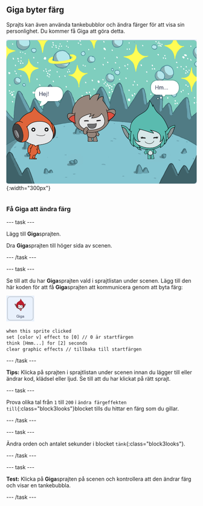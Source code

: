 ## Giga byter färg

<div style="display: flex; flex-wrap: wrap">
<div style="flex-basis: 200px; flex-grow: 1; margin-right: 15px;">
Sprajts kan även använda tankebubblor och ändra färger för att visa sin personlighet. Du kommer få Giga att göra detta.
</div>
<div>

![Gigasprajten tänker, "Hmm...".](images/giga-step2.png){:width="300px"}

</div>
</div>

### Få Giga att ändra färg

--- task ---

Lägg till **Giga**sprajten.

Dra **Giga**sprajten till höger sida av scenen.

--- /task ---

--- task ---

Se till att du har **Giga**sprajten vald i sprajtlistan under scenen. Lägg till den här koden för att få **Giga**sprajten att kommunicera genom att byta färg:

![Gigasprajten.](images/giga-sprite.png)

```blocks3
when this sprite clicked
set [color v] effect to [0] // 0 är startfärgen
think [Hmm...] for [2] seconds 
clear graphic effects // tillbaka till startfärgen
```

--- /task ---

**Tips:** Klicka på sprajten i sprajtlistan under scenen innan du lägger till eller ändrar kod, klädsel eller ljud. Se till att du har klickat på rätt sprajt.

--- task ---

Prova olika tal från `1` till `200` i `ändra färgeffekten till`{:class="block3looks"}blocket tills du hittar en färg som du gillar.

--- /task ---

--- task ---

Ändra orden och antalet sekunder i blocket `tänk`{:class="block3looks"}.

--- /task ---

--- task ---

**Test:** Klicka på **Giga**sprajten på scenen och kontrollera att den ändrar färg och visar en tankebubbla.

--- /task ---

